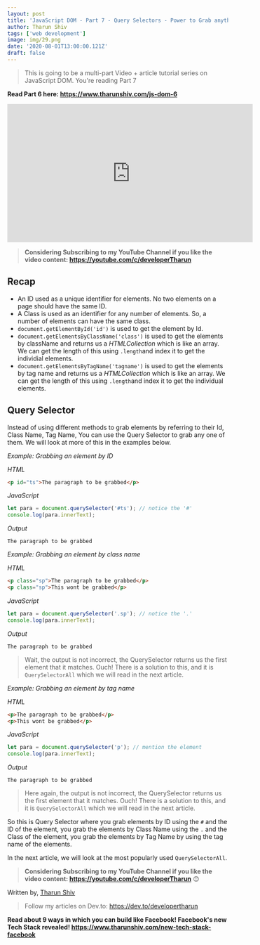 ```yaml
---
layout: post
title: 'JavaScript DOM - Part 7 - Query Selectors - Power to Grab anything [video + article]'
author: Tharun Shiv
tags: ['web development']
image: img/29.png
date: '2020-08-01T13:00:00.121Z'
draft: false
---
```


> This is going to be a multi-part Video + article tutorial series on JavaScript DOM. You're reading Part 7

**Read Part 6 here: https://www.tharunshiv.com/js-dom-6**

<iframe width="560" height="315" src="https://www.youtube.com/embed/gPKDxjiZZZs " frameborder="0" allow="accelerometer; autoplay; encrypted-media; gyroscope; picture-in-picture" allowfullscreen></iframe>

> **Considering Subscribing to my YouTube Channel if you like the video content: https://youtube.com/c/developerTharun**

## Recap

- An ID used as a unique identifier for elements. No two elements on a page should have the same ID.
- A Class is used as an identifier for any number of elements. So, a number of elements can have the same class.
- `document.getElementById('id')` is used to get the element by Id.
- `document.getElementsByClassName('class')` is used to get the elements by className and returns us a _HTMLCollection_ which is like an array. We can get the length of this using `.length`and index it to get the individial elements.
- `document.getElementsByTagName('tagname')` is used to get the elements by tag name and returns us a _HTMLCollection_ which is like an array. We can get the length of this using `.length`and index it to get the individual elements.

## Query Selector

Instead of using different methods to grab elements by referring to their Id, Class Name, Tag Name, You can use the Query Selector to grab any one of them. We will look at more of this in the examples below.

_Example: Grabbing an element by ID_

_HTML_

```html
<p id="ts">The paragraph to be grabbed</p>
```

_JavaScript_

```javascript
let para = document.querySelector('#ts'); // notice the '#'
console.log(para.innerText);
```

_Output_

```
The paragraph to be grabbed
```

_Example: Grabbing an element by class name_

_HTML_

```html
<p class="sp">The paragraph to be grabbed</p>
<p class="sp">This wont be grabbed</p>
```

_JavaScript_

```javascript
let para = document.querySelector('.sp'); // notice the '.'
console.log(para.innerText);
```

_Output_

```
The paragraph to be grabbed
```

> Wait, the output is not incorrect, the QuerySelector returns us the first element that it matches. Ouch! There is a solution to this, and it is `QuerySelectorAll` which we will read in the next article.

_Example: Grabbing an element by tag name_

_HTML_

```html
<p>The paragraph to be grabbed</p>
<p>This wont be grabbed</p>
```

_JavaScript_

```javascript
let para = document.querySelector('p'); // mention the element
console.log(para.innerText);
```

_Output_

```
The paragraph to be grabbed
```

> Here again, the output is not incorrect, the QuerySelector returns us the first element that it matches. Ouch! There is a solution to this, and it is `QuerySelectorAll` which we will read in the next article.

So this is Query Selector where you grab elements by ID using the `#` and the ID of the element, you grab the elements by Class Name using the `.` and the Class of the element, you grab the elements by Tag Name by using the tag name of the elements.

In the next article, we will look at the most popularly used `QuerySelectorAll`.

> **Considering Subscribing to my YouTube Channel if you like the video content: https://youtube.com/c/developerTharun** 😊

Written by,
<a href="https://www.tharunshiv.com/about">Tharun Shiv</a>

> Follow my articles on Dev.to: https://dev.to/developertharun

**Read about 9 ways in which you can build like Facebook! Facebook's new Tech Stack revealed!
https://www.tharunshiv.com/new-tech-stack-facebook**
